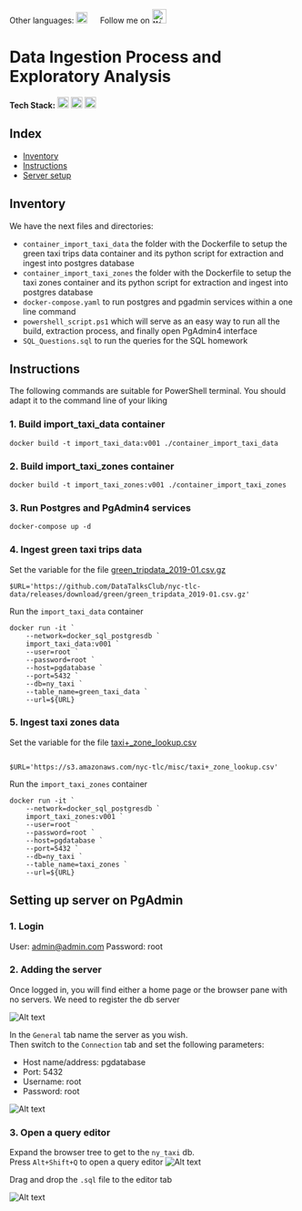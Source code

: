 
Other languages: <kbd>[<img title="Read in Spanish" alt="Read in Spanish" src="https://cdn.staticaly.com/gh/hjnilsson/country-flags/master/svg/es.svg" height="20">](../README.md)</kbd>  &emsp;
Follow me on <kbd>[<img title="Mi perfil en LinkedIn" alt="Mi perfil en LinkedIn" src="https://img.shields.io/badge/LinkedIn-0077B5?style=for-the-badge&logo=linkedin&logoColor=white" height="25">](https://www.linkedin.com/in/martinezjesusfl/)</kbd>

# Data Ingestion Process and Exploratory Analysis

**Tech Stack:** 
<kbd><img title="Docker" alt="Docker" src="https://img.shields.io/badge/Docker-2CA5E0?style=for-the-badge&logo=docker&logoColor=white" height="20"></kbd>
<kbd><img title="Postgres" alt="Postgres" src="https://img.shields.io/badge/PostgreSQL-316192?style=for-the-badge&logo=postgresql&logoColor=white" height="20"></kbd>
<kbd><img title="Python" alt="Python" src="https://img.shields.io/badge/Python-FFD43B?style=for-the-badge&logo=python&logoColor=blue" height="20"></kbd>

## Index
- [Inventory](##-Inventory)
- [Instructions](##-Instructions)
- [Server setup](##-Setting-up-server-on-PgAdmin)

## Inventory
We have the next files and directories:
- ```container_import_taxi_data``` the folder with the Dockerfile to setup the green taxi trips data container and its python script for extraction and ingest into postgres database
- ```container_import_taxi_zones``` the folder with the Dockerfile to setup the taxi zones container and its python script for extraction and ingest into postgres database
- ```docker-compose.yaml``` to run postgres and pgadmin services within a one line command
- ```powershell_script.ps1``` which will serve as an easy way to run all the build, extraction process, and finally open PgAdmin4 interface
- ```SQL_Questions.sql``` to run the queries for the SQL homework

## Instructions
The following commands are suitable for PowerShell terminal. You should adapt it to the command line of your liking

### 1. Build import_taxi_data container
``````
docker build -t import_taxi_data:v001 ./container_import_taxi_data
``````

### 2. Build import_taxi_zones container
``````
docker build -t import_taxi_zones:v001 ./container_import_taxi_zones
``````

### 3. Run Postgres and PgAdmin4 services 
``````
docker-compose up -d
``````

### 4. Ingest green taxi trips data
Set the variable for the file [green_tripdata_2019-01.csv.gz](https://github.com/DataTalksClub/nyc-tlc-data/releases/download/green/green_tripdata_2019-01.csv.gz)

``````
$URL='https://github.com/DataTalksClub/nyc-tlc-data/releases/download/green/green_tripdata_2019-01.csv.gz'
``````

Run the ```import_taxi_data``` container

``````
docker run -it `
    --network=docker_sql_postgresdb `
    import_taxi_data:v001 `
    --user=root `
    --password=root `
    --host=pgdatabase `
    --port=5432 `
    --db=ny_taxi `
    --table_name=green_taxi_data `
    --url=${URL}
``````

### 5. Ingest taxi zones data
Set the variable for the file [taxi+_zone_lookup.csv](https://s3.amazonaws.com/nyc-tlc/misc/taxi+_zone_lookup.csv)
``````

$URL='https://s3.amazonaws.com/nyc-tlc/misc/taxi+_zone_lookup.csv'

``````

Run the ```import_taxi_zones``` container

```
docker run -it `
    --network=docker_sql_postgresdb `
    import_taxi_zones:v001 `
    --user=root `
    --password=root `
    --host=pgdatabase `
    --port=5432 `
    --db=ny_taxi `
    --table_name=taxi_zones `
    --url=${URL}
``````


## Setting up server on PgAdmin

### 1. Login
User: admin@admin.com
Password: root

### 2. Adding the server
Once logged in, you will find either a home page or the browser pane with no servers. We need to register the db server

![Alt text](../src/pgadmin-add-service.png)

In the ```General``` tab name the server as you wish.  
Then switch to the ```Connection``` tab and set the following parameters:
- Host name/address: pgdatabase
- Port: 5432
- Username: root
- Password: root

![Alt text](../src/pgadmin-setup-connection.png)

### 3. Open a query editor
Expand the browser tree to get to the ```ny_taxi``` db.  
Press ```Alt+Shift+Q``` to open a query editor
![Alt text](src/pgadmin-open-query.png)

Drag and drop the ```.sql``` file to the editor tab

![Alt text](../src/pgadmin-drag-drop.png)